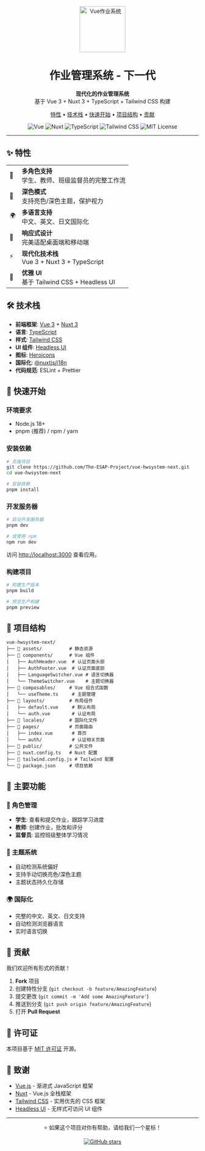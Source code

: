 <div align="center">
  <img src="https://tailwindcss.com/plus-assets/img/logos/mark.svg?color=indigo&shade=600" alt="Vue作业系统" width="120" height="120">
  
  <center>
    <h1>作业管理系统 - 下一代</h1>
  </center>
  
  <p align="center">
    <strong>现代化的作业管理系统</strong><br>
    基于 Vue 3 + Nuxt 3 + TypeScript + Tailwind CSS 构建
  </p>

  <p align="center">
    <a href="#特性">特性</a> •
    <a href="#技术栈">技术栈</a> •
    <a href="#快速开始">快速开始</a> •
    <a href="#项目结构">项目结构</a> •
    <a href="#贡献">贡献</a>
  </p>

  <p align="center">
    <img src="https://img.shields.io/badge/Vue-3.4+-4FC08D?style=flat&logo=vue.js&logoColor=white" alt="Vue">
    <img src="https://img.shields.io/badge/Nuxt-3.13+-00DC82?style=flat&logo=nuxt.js&logoColor=white" alt="Nuxt">
    <img src="https://img.shields.io/badge/TypeScript-5.0+-3178C6?style=flat&logo=typescript&logoColor=white" alt="TypeScript">
    <img src="https://img.shields.io/badge/Tailwind_CSS-3.4+-38B2AC?style=flat&logo=tailwind-css&logoColor=white" alt="Tailwind CSS">
    <img src="https://img.shields.io/badge/License-MIT-yellow.svg" alt="MIT License">
  </p>
</div>

---

## ✨ 特性

<table>
  <tr>
    <td>🎯</td>
    <td><strong>多角色支持</strong><br>学生、教师、班级监督员的完整工作流</td>
  </tr>
  <tr>
    <td>🌙</td>
    <td><strong>深色模式</strong><br>支持亮色/深色主题，保护视力</td>
  </tr>
  <tr>
    <td>🌍</td>
    <td><strong>多语言支持</strong><br>中文、英文、日文国际化</td>
  </tr>
  <tr>
    <td>📱</td>
    <td><strong>响应式设计</strong><br>完美适配桌面端和移动端</td>
  </tr>
  <tr>
    <td>⚡</td>
    <td><strong>现代化技术栈</strong><br>Vue 3 + Nuxt 3 + TypeScript</td>
  </tr>
  <tr>
    <td>🎨</td>
    <td><strong>优雅 UI</strong><br>基于 Tailwind CSS + Headless UI</td>
  </tr>
</table>

## 🛠 技术栈

- **前端框架**: [Vue 3](https://vuejs.org/) + [Nuxt 3](https://nuxt.com/)
- **语言**: [TypeScript](https://www.typescriptlang.org/)
- **样式**: [Tailwind CSS](https://tailwindcss.com/)
- **UI 组件**: [Headless UI](https://headlessui.com/)
- **图标**: [Heroicons](https://heroicons.com/)
- **国际化**: [@nuxtjs/i18n](https://i18n.nuxtjs.org/)
- **代码规范**: ESLint + Prettier

## 🚀 快速开始

### 环境要求

- Node.js 18+ 
- pnpm (推荐) / npm / yarn

### 安装依赖

```bash
# 克隆项目
git clone https://github.com/The-ESAP-Project/vue-hwsystem-next.git
cd vue-hwsystem-next

# 安装依赖
pnpm install
```

### 开发服务器

```bash
# 启动开发服务器
pnpm dev

# 或使用 npm
npm run dev
```

访问 [http://localhost:3000](http://localhost:3000) 查看应用。

### 构建项目

```bash
# 构建生产版本
pnpm build

# 预览生产构建
pnpm preview
```

## 📁 项目结构

```
vue-hwsystem-next/
├── 📁 assets/          # 静态资源
├── 📁 components/      # Vue 组件
│   ├── AuthHeader.vue  # 认证页面头部
│   ├── AuthFooter.vue  # 认证页面底部
│   ├── LanguageSwitcher.vue # 语言切换器
│   └── ThemeSwitcher.vue    # 主题切换器
├── 📁 composables/     # Vue 组合式函数
│   └── useTheme.ts     # 主题管理
├── 📁 layouts/         # 布局组件
│   ├── default.vue     # 默认布局
│   └── auth.vue        # 认证布局
├── 📁 locales/         # 国际化文件
├── 📁 pages/           # 页面路由
│   ├── index.vue       # 首页
│   └── auth/           # 认证相关页面
├── 📁 public/          # 公共文件
├── 📄 nuxt.config.ts   # Nuxt 配置
├── 📄 tailwind.config.js # Tailwind 配置
└── 📄 package.json     # 项目依赖
```

## 🔧 主要功能

### 🎯 角色管理
- **学生**: 查看和提交作业，跟踪学习进度
- **教师**: 创建作业，批改和评分
- **监督员**: 监控班级整体学习情况

### 🌙 主题系统
- 自动检测系统偏好
- 支持手动切换亮色/深色主题
- 主题状态持久化存储

### 🌍 国际化
- 完整的中文、英文、日文支持
- 自动检测浏览器语言
- 实时语言切换

## 🤝 贡献

我们欢迎所有形式的贡献！

1. **Fork** 项目
2. 创建特性分支 (`git checkout -b feature/AmazingFeature`)
3. 提交更改 (`git commit -m 'Add some AmazingFeature'`)
4. 推送到分支 (`git push origin feature/AmazingFeature`)
5. 打开 **Pull Request**

## 📄 许可证

本项目基于 [MIT 许可证](LICENSE) 开源。

## 🙏 致谢

- [Vue.js](https://vuejs.org/) - 渐进式 JavaScript 框架
- [Nuxt](https://nuxt.com/) - Vue.js 全栈框架
- [Tailwind CSS](https://tailwindcss.com/) - 实用优先的 CSS 框架
- [Headless UI](https://headlessui.com/) - 无样式可访问 UI 组件

---

<div align="center">
  <p>⭐ 如果这个项目对你有帮助，请给我们一个星标！</p>
  
  <p>
    <a href="https://github.com/The-ESAP-Project/vue-hwsystem-next">
      <img src="https://img.shields.io/github/stars/The-ESAP-Project/vue-hwsystem-next?style=social" alt="GitHub stars">
    </a>
  </p>
</div>
